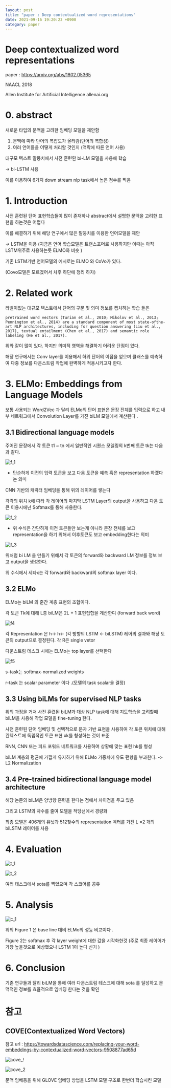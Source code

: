 ```yaml
---
layout: post
title: "paper : Deep contextualized word representations"
date: 2021-09-16 19:20:23 +0900
category: paper
---
```


# Deep contextualized word representations 

paper : https://arxiv.org/abs/1802.05365

NAACL 2018

Allen Institute for Artificial Intelligence
allenai.org



# 0. abstract

새로운 타입의 문맥을 고려한 임베딩 모델을 제안함 

1. 문맥에 따라 단어의 복잡도가 올라감(단어의 복합성)
2. 여러 언어들을 어떻게 처리할 것인지 (맥락에 따른 언어 사용)

대구모 텍스트 말뭉치에서 사전 훈련돤 bi-LM 모델을 사용해 학습 

-> bi-LSTM 사용 

이를 이용하여 6가지 down stream nlp task에서 높은 점수를 찍음



#  1. Introduction

사전 훈련된 단어 표현학습들이 많이 존재하나 abstract에서 설명한 문맥을 고려한 표현을 하는것은 어렵다 

이를 해결하기 위해 해당 연구에서 많은 말뭉치를 이용한 언어모델을 제안 

-> LSTM을 이용 (지금은 언어 학습모델은 트랜스포머로 사용하지만 이때는 아직 LSTM위주로 사용하는듯 ELMO와 비슷 )  

기존 LSTM기반 언어모델의 예시로는 ELMO 와 CoVo가 있다. 

(Covo모델은 모르겠어서 차후 하단에 정리 하자)



# 2. Related work

라벨이없는 대규모 텍스트에서 단어의 구문 및 의미 정보를 캡처하는 학습 들은 

```
pretrained word vectors (Turian et al., 2010; Mikolov et al., 2013; Pennington et al., 2014) are a standard component of most state-ofthe-art NLP architectures, including for question answering (Liu et al., 2017), textual entailment (Chen et al., 2017) and semantic role labeling (He et al., 2017).
```

위와 같이 많이 있다. 하지만 의미적 영역을 해결하기 어려운 단점이 있다.

해당 연구에서는 Conv layer를 이용해서 하위 단어의 이점을 얻으며 클래스를 예측하여 다중 정보를 다운스트림 작업에 완벽하게 적용시키고자 한다.



# 3. ELMo: Embeddings from Language Models

보통 사용되는 Word2Vec 과 달리 ELMo의 단어 표현은 문장 전체를 입력으로 하고 내부 네트워크에서 Convolution Layer를 가진 biLM 모델에서 계산된다 .

## 3.1 Bidirectional language models

주어진 문장에서 각 토큰 t1  ~ tn 에서 일반적인 시퀀스 모델링의 k번째 토큰 tk는 다음과 같다.

![f_1](\img\2021\Deep_contextualized_word_representations\f_1.PNG)

- 단순하게 이전의 입력 토큰을 보고 다음 토큰을 예측 혹은 representation 하겠다는 의미

CNN 기반의 캐릭터 임베딩을 통해 위의 레이어를 쌓는다 

각각의 위치 k에 따라 각 레이어의 마지막 LSTM Layer의 output을 사용하고 다음 토큰 이용시에넌 Softmax를 통해 사용한다.

 ![f_2](\img\2021\Deep_contextualized_word_representations\f_2.PNG)

- 위 수식은 간단하게 이전 토큰들만 보는게 아니라 문장 전체를 보고 representation을 하기 위해서 이후토큰도 보고 embedding한다는 의미 

![f_3](\img\2021\Deep_contextualized_word_representations\f_3.PNG)

위처럼 bi LM 을 만들기 위해서 각 토큰의 forward와 backward LM 정보를 정보 보고 output을 생성한다. 

위 수식에서 세타x는 각 forward와 backward의 softmax layer 이다.



## 3.2 ELMo

ELMo는 biLM 의 준간 계층 표현의 조합이다.

각 토큰 Tk에 대해 L층 biLM은 2L + 1 표현집합을 계산한디 (forward back word)

![f4](\img\2021\Deep_contextualized_word_representations\f4.PNG)

각 Representation 은  h-> h<- (각 방향의 LSTM <- biLSTM) 레어의 결과와 해당 토큰의 output으로 결정된다. 각 R은 single vetor



다운스트림 테스크 시에는 ELMo는 top  layer를 선택한다 

![f5](\img\2021\Deep_contextualized_word_representations\f5.PNG)

s-task는 softmax-normalized weights 

r-task 는 scalar parameter 이다 .(모델의 task scalar을 결정)

## 3.3 Using biLMs for supervised NLP tasks

위의 과정을 거쳐 사전 훈련된 biLM과 대상 NLP task에 대해 지도학습을 고려할때 biLM을 사용해 작업 모델을 fine-tuning 한다.

사전 훈련된 단어 임베딩 및 선택적으로 문자 기반 표현을 사용하여 각 토큰 위치에 대해 컨텍스트에 독립적인 토큰 표현 xk를 형성하는 것이 표준

RNN, CNN 또는 피드 포워드 네트워크를 사용하여 상황에 맞는 표현 hk를 형성

 biLM 계층의 평균에 가깝게 유지하기 위해 ELMo 가중치에 유도 편향을 부과한다. -> L2 Normalization

## 3.4 Pre-trained bidirectional language model architecture

해당 논문의 biLM은 양방향 훈련을 한다는 점에서 차이점을 두고 있음 

그리고 LSTM의 차수를 줄여 모델을 적당선에서 경량화

최종 모델은 406개의 유닛과 512찿수의 representation 벡터를 가진 L =2 개의 biLSTM 레이어를 사용 



# 4. Evaluation

![t_1](\img\2021\Deep_contextualized_word_representations\t_1.PNG)

![t_2](\img\2021\Deep_contextualized_word_representations\t_2.PNG)

여러 테스크에서 sota를 찍었으며 각 스코어를 공유 

# 5. Analysis

![c_1](\img\2021\Deep_contextualized_word_representations\c_1.PNG)

위의 Figure 1 은 base line 대비 ELMo의 성능 비교이다 .

Figure 2는 softmax 후 각 layer weight에 대한 값을 시각화한것  (주로 최종 레이어가 가장 높을것으로 예상했으나 LSTM 1이 높다 신기 )

# 6. Conclusion

기존 연구들과 달리 biLM을 통해 여러 다운스트림 테스크에 대해 sota 를 달성하고 문맥적인 정보를 효율적으로 임베딩 한다는 것을 확인 



# 참고

## COVE(Contextualized Word Vectors)

참고 url : https://towardsdatascience.com/replacing-your-word-embeddings-by-contextualized-word-vectors-9508877ad65d



![cove_!](\img\2021\Deep_contextualized_word_representations\cove_!.PNG)

![cove_2](\img\2021\Deep_contextualized_word_representations\cove_2.PNG)

문맥 임베등을 위해 GLOVE 임베딩 방법을 LSTM 모델 구조로 한번더 학습시킨 모델

